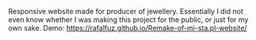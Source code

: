Responsive website made for producer of jewellery. Essentially I did not even know whether I was making this project for the public, or just for my own sake.
Demo: https://rafalfuz.github.io/Remake-of-mi-sta.pl-website/
